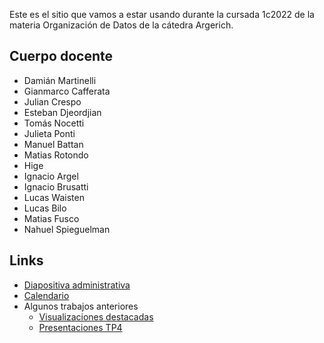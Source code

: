 Este es el sitio que vamos a estar usando durante la cursada 1c2022 de la materia Organización de Datos de la cátedra Argerich.

## Cuerpo docente

* Damián Martinelli
* Gianmarco Cafferata
* Julian Crespo
* Esteban Djeordjian
* Tomás Nocetti
* Julieta Ponti
* Manuel Battan
* Matias Rotondo
* Hige
* Ignacio Argel
* Ignacio Brusatti
* Lucas Waisten
* Lucas Bilo
* Matias Fusco
* Nahuel Spieguelman

## Links

* [Diapositiva administrativa](https://docs.google.com/presentation/d/1Zecd_CLclRwU56nGYej3VH06OAaK959JnelpHwDYDq4/edit?usp=sharing)
* [Calendario](calendario.md)
* Algunos trabajos anteriores
  * [Visualizaciones destacadas](visualizaciones.md)
  * [Presentaciones TP4](tps4.md)
